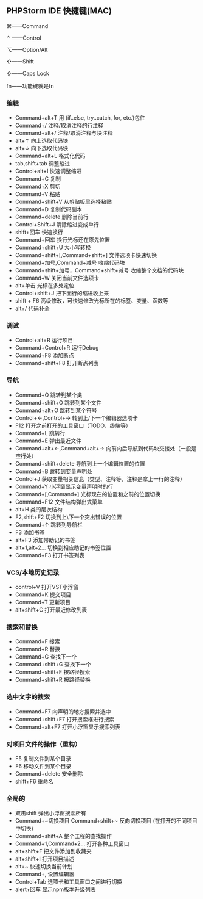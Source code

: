 ## PHPStorm IDE 快捷键(MAC)

⌘——Command

⌃ ——Control

⌥——Option/Alt

⇧——Shift

⇪——Caps Lock

fn——功能键就是fn

### 编辑

- Command+alt+T 用 (if..else, try..catch, for, etc.)包住
- Command+/ 注释/取消注释的行注释
- Command+alt+/ 注释/取消注释与块注释
- alt+↑ 向上选取代码块
- alt+↓ 向下选取代码块
- Command+alt+L 格式化代码
- tab,shift+tab 调整缩进
- Control+alt+I 快速调整缩进
- Command+C 复制
- Command+X 剪切
- Command+V 粘贴
- Command+shift+V 从剪贴板里选择粘贴
- Command+D 复制代码副本
- Command+delete 删除当前行
- Control+Shift+J 清除缩进变成单行
- shift+回车 快速换行
- Command+回车 换行光标还在原先位置
- Command+shift+U 大小写转换
- Command+shift+[,Command+shift+] 文件选项卡快速切换
- Command+加号,Command+减号 收缩代码块
- Command+shift+加号，Command+shift+减号 收缩整个文档的代码块
- Command+W 关闭当前文件选项卡
- alt+单击 光标在多处定位
- Control+shift+J 把下面行的缩进收上来
- shift + F6 高级修改，可快速修改光标所在的标签、变量、函数等
- alt+/ 代码补全

### 调试

- Control+alt+R 运行项目
- Command+Control+R 运行Debug
- Command+F8 添加断点
- Command+shift+F8 打开断点列表

### 导航

- Command+O 跳转到某个类
- Command+shift+O 跳转到某个文件
- Command+alt+O 跳转到某个符号
- Control+←,Control+→ 转到上/下一个编辑器选项卡
- F12 打开之前打开的工具窗口（TODO、终端等）
- Command+L 跳转行
- Command+E 弹出最近文件
- Command+alt+←,Command+alt+→ 向前向后导航到代码块交接处（一般是空行处）
- Command+shift+delete 导航到上一个编辑位置的位置
- Command+B 跳转到变量声明处
- Control+J 获取变量相关信息（类型、注释等，注释是拿上一行的注释）
- Command+Y 小浮窗显示变量声明时的行
- Command+[,Command+] 光标现在的位置和之前的位置切换
- Command+F12 文件结构弹出式菜单
- alt+H 类的层次结构
- F2,shift+F2 切换到上\下一个突出错误的位置
- Command+↑ 跳转到导航栏
- F3 添加书签
- alt+F3 添加带助记的书签
- alt+1,alt+2… 切换到相应助记的书签位置
- Command+F3 打开书签列表

### VCS/本地历史记录

- control+V 打开VST小浮窗
- Command+K 提交项目
- Command+T 更新项目
- alt+shift+C 打开最近修改列表

### 搜索和替换

- Command+F 搜索
- Command+R 替换
- Command+G 查找下一个
- Command+shift+G 查找下一个
- Command+shift+F 按路径搜索
- Command+shift+R 按路径替换

### 选中文字的搜索

- Command+F7 向声明的地方搜索并选中
- Command+shift+F7 打开搜索框进行搜索
- Command+alt+F7 打开小浮窗显示搜索列表

### 对项目文件的操作（重构）

- F5 复制文件到某个目录
- F6 移动文件到某个目录
- Command+delete 安全删除
- shift+F6 重命名

### 全局的

- 双击shift 弹出小浮窗搜索所有
- Command+~切换项目 Command+shift+~ 反向切换项目 (在打开的不同项目中切换)
- Command+shift+A 整个工程的查找操作
- Command+1,Command+2… 打开各种工具窗口
- alt+shift+F 把文件添加到收藏夹
- alt+shift+I 打开项目描述
- alt+~ 快速切换当前计划
- Command+, 设置编辑器
- Control+Tab 选项卡和工具窗口之间进行切换
- alert+回车 显示npm版本升级列表
